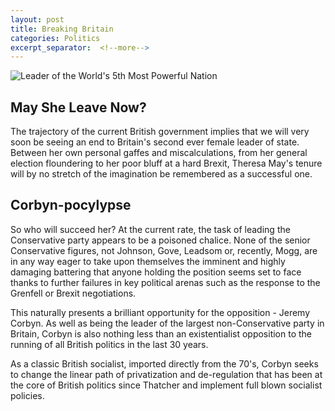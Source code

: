 ```yaml
---
layout: post
title: Breaking Britain
categories: Politics
excerpt_separator:  <!--more-->
---
```


![Leader of the World's 5th Most Powerful Nation]({{"/assets/jpg/Theresa_Confused.jpg"}})

## May She Leave Now?

The trajectory of the current British government implies that we will very soon be seeing an end to Britain's
second ever female leader of state. Between her own personal gaffes and miscalculations, from her general election
floundering to her poor bluff at a hard Brexit, Theresa May's tenure will by no stretch of the imagination be remembered as a successful one.

## Corbyn-pocylypse
So who will succeed her? At the current rate, the task of leading the Conservative party appears to be a poisoned chalice.
None of the senior Conservative figures, not Johnson, Gove, Leadsom or, recently, Mogg, are in any way eager to take upon themselves the imminent and highly damaging battering 
that anyone holding the position seems set to face thanks to further failures in key political arenas such as the response to the Grenfell or Brexit negotiations.

This naturally presents a brilliant opportunity for the opposition - Jeremy Corbyn. As well as being the leader of the largest non-Conservative party in Britain, Corbyn is also nothing less
than an existentialist opposition to the running of all British politics in the last 30 years.

As a classic British socialist, imported directly from the 70's, Corbyn seeks to change the linear path of privatization and de-regulation that has been at the core of British politics since Thatcher and
implement full blown socialist policies.
